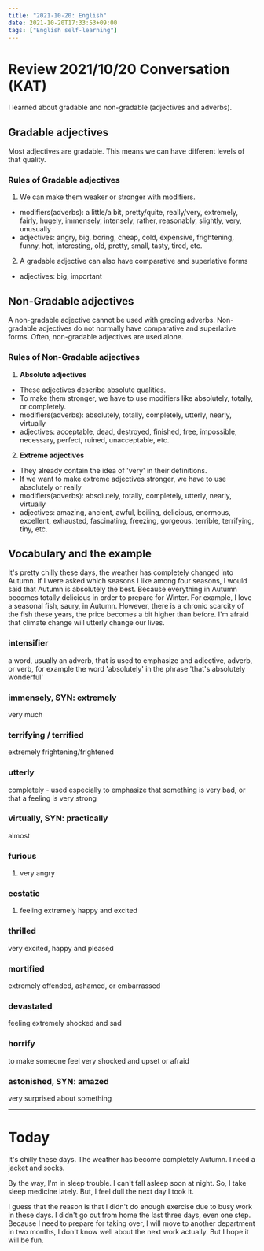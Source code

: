 ```yaml
---
title: "2021-10-20: English"
date: 2021-10-20T17:33:53+09:00
tags: ["English self-learning"]
---
```

# Review 2021/10/20 Conversation (KAT)
I learned about gradable and non-gradable (adjectives and adverbs).

## Gradable adjectives
Most adjectives are gradable.
This means we can have different levels of that quality.

### Rules of Gradable adjectives
1. We can make them weaker or stronger with modifiers.
  * modifiers(adverbs): a little/a bit, pretty/quite, really/very, extremely, fairly, hugely, immensely, intensely, rather, reasonably, slightly, very, unusually
  * adjectives: angry, big, boring, cheap, cold, expensive, frightening, funny, hot, interesting, old, pretty, small, tasty, tired, etc.
2. A gradable adjective can also have comparative and superlative forms
  * adjectives: big, important

## Non-Gradable adjectives
A non-gradable adjective cannot be used with grading adverbs.
Non-gradable adjectives do not normally have comparative and superlative forms.
Often, non-gradable adjectives are used alone.

### Rules of Non-Gradable adjectives
1. **Absolute adjectives**
  * These adjectives describe absolute qualities.
  * To make them stronger, we have to use modifiers like absolutely, totally, or completely.
  * modifiers(adverbs): absolutely, totally, completely, utterly, nearly, virtually
  * adjectives: acceptable, dead, destroyed, finished, free, impossible, necessary, perfect, ruined, unacceptable, etc.
2. **Extreme adjectives**
  * They already contain the idea of 'very' in their definitions.
  * If we want to make extreme adjectives stronger, we have to use absolutely or really
  * modifiers(adverbs): absolutely, totally, completely, utterly, nearly, virtually
  * adjectives: amazing, ancient, awful, boiling, delicious, enormous, excellent, exhausted, fascinating, freezing, gorgeous, terrible, terrifying, tiny, etc.

## Vocabulary and the example
It's pretty chilly these days, the weather has completely changed into Autumn.
If I were asked which seasons I like among four seasons, I would said that Autumn is absolutely the best.
Because everything in Autumn becomes totally delicious in order to prepare for Winter.
For example, I love a seasonal fish, saury, in Autumn.
However, there is a chronic scarcity of the fish these years, the price becomes a bit higher than before.
I'm afraid that climate change will utterly change our lives.

### intensifier
a word, usually an adverb, that is used to emphasize and adjective, adverb, or verb, for example the word 'absolutely' in the phrase 'that's absolutely wonderful'

### immensely, SYN: extremely
very much

### terrifying / terrified
extremely frightening/frightened

### utterly
completely - used especially to emphasize that something is very bad, or that a feeling is very strong

### virtually, SYN: practically
almost

### furious
1. very angry

### ecstatic
1. feeling extremely happy and excited

### thrilled
very excited, happy and pleased

### mortified
extremely offended, ashamed, or embarrassed

### devastated
feeling extremely shocked and sad

### horrify
to make someone feel very shocked and upset or afraid

### astonished, SYN: amazed
very surprised about something

---

# Today

It's chilly these days.
The weather has become completely Autumn.
I need a jacket and socks.

By the way, I'm in sleep trouble.
I can't fall asleep soon at night.
So, I take sleep medicine lately.
But, I feel dull the next day I took it.

I guess that the reason is that I didn't do enough exercise due to busy work in these days.
I didn't go out from home the last three days, even one step.
Because I need to prepare for taking over, I will move to another department in two months,
I don't know well about the next work actually.
But I hope it will be fun.
